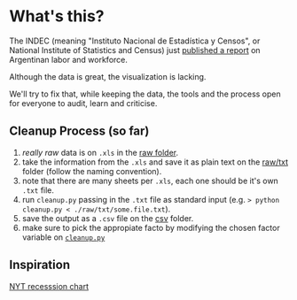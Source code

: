 # What's this?

The INDEC (meaning "Instituto Nacional de Estadística y Censos", or National Institute of Statistics and Census) just [published a report](http://www.indec.gob.ar/uploads/informesdeprensa/erl_10_16.pdf) on Argentinan labor and workforce.

Although the data is great, the visualization is lacking.

We'll try to fix that, while keeping the data, the tools and the process open for everyone to audit, learn and criticise.

## Cleanup Process (so far)

1. *really raw* data is on `.xls` in the [raw folder](https://github.com/fernandezpablo85/employment-argentina/tree/master/raw).
2. take the information from the `.xls` and save it as plain text on the [raw/txt](https://github.com/fernandezpablo85/employment-argentina/tree/master/raw/txt) folder (follow the naming convention).
3. note that there are many sheets per `.xls`, each one should be it's own `.txt` file.
4. run `cleanup.py` passing in the `.txt` file as standard input (e.g. `> python cleanup.py < ./raw/txt/some.file.txt`).
5. save the output as a `.csv` file on the [csv](https://github.com/fernandezpablo85/employment-argentina/tree/master/csv) folder.
6. make sure to pick the appropiate facto by modifying the chosen factor variable on [`cleanup.py`](https://github.com/fernandezpablo85/employment-argentina/blob/master/cleanup.py#L91)

## Inspiration

[NYT recesssion chart](http://www.nytimes.com/interactive/2014/06/05/upshot/how-the-recession-reshaped-the-economy-in-255-charts.html)
